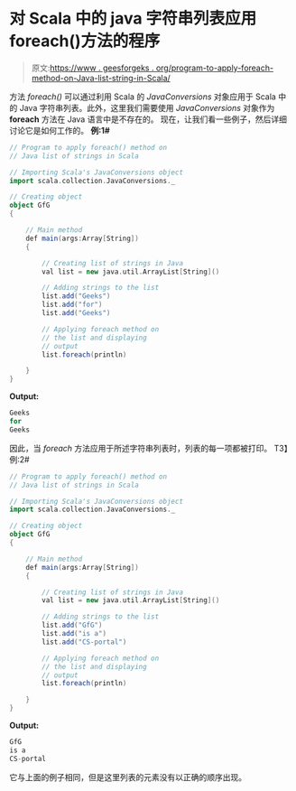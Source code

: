 # 对 Scala 中的 java 字符串列表应用 foreach()方法的程序

> 原文:[https://www . geesforgeks . org/program-to-apply-foreach-method-on-Java-list-string-in-Scala/](https://www.geeksforgeeks.org/program-to-apply-foreach-method-on-java-list-of-strings-in-scala/)

方法 *foreach()* 可以通过利用 Scala 的 *JavaConversions* 对象应用于 Scala 中的 Java 字符串列表。此外，这里我们需要使用 *JavaConversions* 对象作为 **foreach** 方法在 Java 语言中是不存在的。
现在，让我们看一些例子，然后详细讨论它是如何工作的。
**例:1#**

```scala
// Program to apply foreach() method on 
// Java list of strings in Scala

// Importing Scala's JavaConversions object
import scala.collection.JavaConversions._

// Creating object
object GfG
{ 

    // Main method
    def main(args:Array[String])
    {

        // Creating list of strings in Java
        val list = new java.util.ArrayList[String]()

        // Adding strings to the list
        list.add("Geeks")
        list.add("for")
        list.add("Geeks")

        // Applying foreach method on 
        // the list and displaying
        // output
        list.foreach(println)

    }
}
```

**Output:**

```scala
Geeks
for
Geeks

```

因此，当 *foreach* 方法应用于所述字符串列表时，列表的每一项都被打印。
T3】例:2#

```scala
// Program to apply foreach() method on 
// Java list of strings in Scala

// Importing Scala's JavaConversions object
import scala.collection.JavaConversions._

// Creating object
object GfG
{ 

    // Main method
    def main(args:Array[String])
    {

        // Creating list of strings in Java
        val list = new java.util.ArrayList[String]()

        // Adding strings to the list
        list.add("GfG")
        list.add("is a")
        list.add("CS-portal")

        // Applying foreach method on 
        // the list and displaying
        // output
        list.foreach(println)

    }
}
```

**Output:**

```scala
GfG
is a
CS-portal

```

它与上面的例子相同，但是这里列表的元素没有以正确的顺序出现。